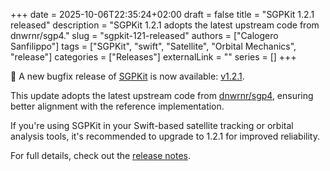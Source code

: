 +++
date = 2025-10-06T22:35:24+02:00
draft = false
title = "SGPKit 1.2.1 released"
description = "SGPKit 1.2.1 adopts the latest upstream code from dnwrnr/sgp4."
slug = "sgpkit-121-released"
authors = ["Calogero Sanfilippo"]
tags = ["SGPKit", "swift", "Satellite", "Orbital Mechanics", "release"]
categories = ["Releases"]
externalLink = ""
series = []
+++

🚀 A new bugfix release of [SGPKit](https://github.com/csanfilippo/swift-sgp4) is now available: [v1.2.1](https://github.com/csanfilippo/swift-sgp4/releases/tag/1.2.1).

This update adopts the latest upstream code from [dnwrnr/sgp4](https://github.com/dnwrnr/sgp4), ensuring better alignment with the reference implementation.

If you're using SGPKit in your Swift-based satellite tracking or orbital analysis tools, it's recommended to upgrade to 1.2.1 for improved reliability.

For full details, check out the [release notes](https://github.com/csanfilippo/swift-sgp4/releases/tag/1.2.1).
